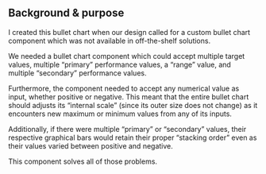 Background & purpose
----------
I created this bullet chart when our design called for a custom bullet chart component which was not available in off-the-shelf solutions.

We needed a bullet chart component which could accept multiple target values, multiple “primary” performance values, a “range” value, and multiple “secondary” performance values.  

Furthermore, the component needed to accept any numerical value as input, whether positive or negative.  This meant that the entire bullet chart should adjusts its “internal scale” (since its outer size does not change) as it encounters new maximum or minimum values from any of its inputs.  

Additionally, if there were multiple “primary” or “secondary” values, their respective graphical bars would retain their proper “stacking order” even as their values varied between positive and negative. 

This component solves all of those problems.

